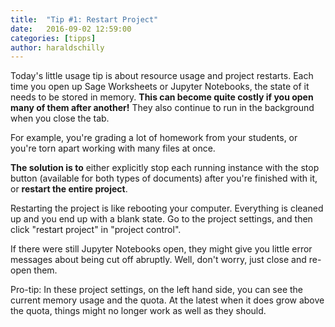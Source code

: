 ```yaml
---
title:  "Tip #1: Restart Project"
date:   2016-09-02 12:59:00
categories: [tipps]
author: haraldschilly
---
```


Today's little usage tip is about resource usage and project restarts.
Each time you open up Sage Worksheets or Jupyter Notebooks,
the state of it needs to be stored in memory.
**This can become quite costly if you open many of them after another!**
They also continue to run in the background when you close the tab.

For example, you're grading a lot of homework from your students,
or you're torn apart working with many files at once.

**The solution is to** either explicitly stop each running instance with the stop button (available for both types of documents) after you're finished with it,
or **restart the entire project**.

Restarting the project is like rebooting your computer.
Everything is cleaned up and you end up with a blank state.
Go to the project settings, and then click "restart project" in "project control".

If there were still Jupyter Notebooks open, they might give you little error messages about being cut off abruptly.
Well, don't worry, just close and re-open them.

Pro-tip: In these project settings, on the left hand side,
you can see the current memory usage and the quota.
At the latest when it does grow above the quota,
things might no longer work as well as they should.